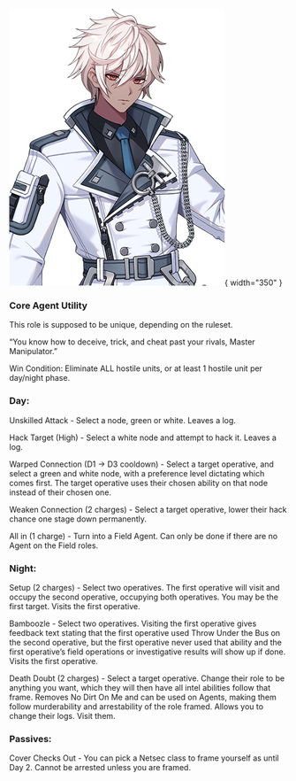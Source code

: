 ![mastermanipulator.png](Images/mastermanipulator.png){ width="350" }

### **Core Agent Utility**

This role is supposed to be unique, depending on the ruleset.

“You know how to deceive, trick, and cheat past your rivals, Master Manipulator.”

Win Condition: Eliminate ALL hostile units, or at least 1 hostile unit per day/night phase.

### **Day:**

Unskilled Attack - Select a node, green or white. Leaves a log.

Hack Target (High) - Select a white node and attempt to hack it. Leaves a log.

Warped Connection (D1 -> D3 cooldown) - Select a target operative, and select a green and white node, with a preference level dictating which comes first. The target operative uses their chosen ability on that node instead of their chosen one.

Weaken Connection (2 charges) - Select a target operative, lower their hack chance one stage down permanently.

All in (1 charge) - Turn into a Field Agent. Can only be done if there are no Agent on the Field roles.

### **Night:**

Setup (2 charges) - Select two operatives. The first operative will visit and occupy the second operative, occupying both operatives. You may be the first target. Visits the first operative.

Bamboozle - Select two operatives. Visiting the first operative gives feedback text stating that the first operative used Throw Under the Bus on the second operative, but the first operative never used that ability and the first operative’s field operations or investigative results will show up if done. Visits the first operative.

Death Doubt (2 charges) - Select a target operative. Change their role to be anything you want, which they will then have all intel abilities follow that frame. Removes No Dirt On Me and can be used on Agents, making them follow murderability and arrestability of the role framed. Allows you to change their logs. Visit them.

### **Passives:**

Cover Checks Out - You can pick a Netsec class to frame yourself as until Day 2. Cannot be arrested unless you are framed.